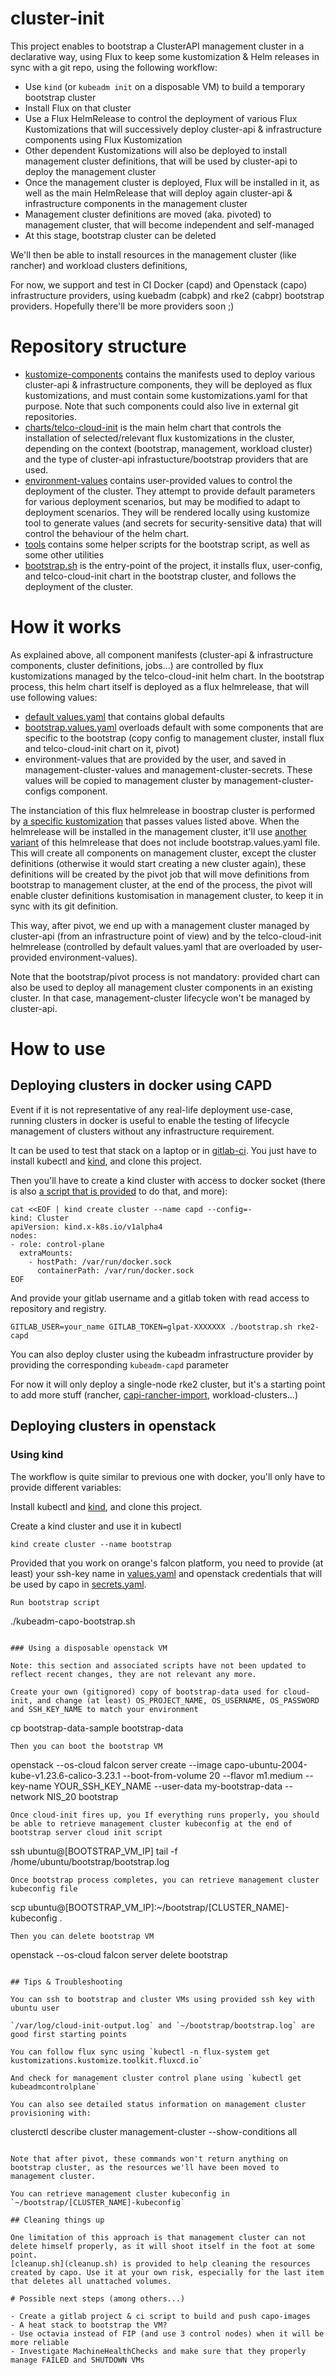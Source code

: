 # cluster-init

This project enables to bootstrap a ClusterAPI management cluster in a declarative way, using Flux to keep some kustomization & Helm releases in sync with a git repo, using the following workflow:

- Use `kind` (or `kubeadm init` on a disposable VM) to build a temporary bootstrap cluster
- Install Flux on that cluster
- Use a Flux HelmRelease to control the deployment of various Flux Kustomizations that will successively deploy cluster-api & infrastructure components using Flux Kustomization
- Other dependent Kustomizations will also be deployed to install management cluster definitions, that will be used by cluster-api to deploy the management cluster
- Once the management cluster is deployed, Flux will be installed in it, as well as the main HelmRelease that will deploy again cluster-api & infrastructure components in the management cluster
- Management cluster definitions are moved (aka. pivoted) to management cluster, that will become independent and self-managed
- At this stage, bootstrap cluster can be deleted

We'll then be able to install resources in the management cluster (like rancher) and workload clusters definitions,

For now, we support and test in CI Docker (capd) and Openstack (capo) infrastructure providers, using kuebadm (cabpk) and rke2 (cabpr) bootstrap providers. Hopefully there'll be more providers soon ;)

# Repository structure

- [kustomize-components](kustomize-components) contains the manifests used to deploy various cluster-api & infrastructure components, they will be deployed as flux kustomizations, and must contain some kustomizations.yaml for that purpose. Note that such components could also live in external git repositories.
- [charts/telco-cloud-init](charts/telco-cloud-init) is the main helm chart that controls the installation of selected/relevant flux kustomizations in the cluster, depending on the context (bootstrap, management, workload cluster) and the type of cluster-api infrastucture/bootstrap providers that are used.
- [environment-values](environment-values) contains user-provided values to control the deployment of the cluster. They attempt to provide default parameters for various deployment scenarios, but may be modified to adapt to deployment scenarios. They will be rendered locally using kustomize tool to generate values (and secrets for security-sensitive data) that will control the behaviour of the helm chart.
- [tools](tools) contains some helper scripts for the bootstrap script, as well as some other utilities
- [bootstrap.sh](bootstrap.sh) is the entry-point of the project, it installs flux, user-config, and telco-cloud-init chart in the bootstrap cluster, and follows the deployment of the cluster.

# How it works

As explained above, all component manifests (cluster-api & infrastructure components, cluster definitions, jobs...) are controlled by flux kustomizations managed by the telco-cloud-init helm chart. In the bootstrap process, this helm chart itself is deployed as a flux helmrelease, that will use following values:
- [default values.yaml](charts/telco-cloud-init/values.yaml) that contains global defaults
- [bootstrap.values.yaml](charts/telco-cloud-init/bootstrap.values.yaml) overloads default with some components that are specific to the bootstrap (copy config to management cluster, install flux and telco-cloud-init chart on it, pivot)
- environment-values that are provided by the user, and saved in management-cluster-values and management-cluster-secrets. These values will be copied to management cluster by management-cluster-configs component.

The instanciation of this flux helmrelease in boostrap cluster is performed by [a specific kustomization](kustomize-components/telco-cloud-init/bootstrap/kustomization.yaml) that passes values listed above. When the helmrelease will be installed in the management cluster, it'll use [another variant](kustomize-components/telco-cloud-init/management-before-pivot/kustomization.yaml) of this helmrelease that does not include bootstrap.values.yaml file. This will create all components on management cluster, except the cluster definitions (otherwise it would start creating a new cluster again), these definitions will be created by the pivot job that will move definitions from bootstrap to management cluster, at the end of the process, the pivot will enable cluster definitions kustomisation in management cluster, to keep it in sync with its git definition.

This way, after pivot, we end up with a management cluster managed by cluster-api (from an infrastructure point of view) and by the telco-cloud-init helmrelease (controlled by default values.yaml that are overloaded by user-provided environment-values).

Note that the bootstrap/pivot process is not mandatory: provided chart can also be used to deploy all management cluster components in an existing cluster. In that case, management-cluster lifecycle won't be managed by cluster-api.

# How to use

## Deploying clusters in docker using CAPD

Event if it is not representative of any real-life deployment use-case, running clusters in docker is useful to enable the testing of lifecycle management of clusters without any infrastructure requirement.

It can be used to test that stack on a laptop or in [gitlab-ci](.gitlab-ci.yml). You just have to install kubectl and [kind](https://kind.sigs.k8s.io/docs/user/quick-start/#installation), and clone this project.

Then you'll have to create a kind cluster with access to docker socket (there is also [a script that is provided](tools/kind-with-registry.sh) to do that, and more):
```
cat <<EOF | kind create cluster --name capd --config=-
kind: Cluster
apiVersion: kind.x-k8s.io/v1alpha4
nodes:
- role: control-plane
  extraMounts:
    - hostPath: /var/run/docker.sock
      containerPath: /var/run/docker.sock
EOF
```

And provide your gitlab username and a gitlab token with read access to repository and registry.
```
GITLAB_USER=your_name GITLAB_TOKEN=glpat-XXXXXXX ./bootstrap.sh rke2-capd
```
You can also deploy cluster using the kubeadm infrastructure provider by providing the corresponding `kubeadm-capd` parameter

For now it will only deploy a single-node rke2 cluster, but it's a starting point to add more stuff (rancher, [capi-rancher-import](https://gitlab.com/t6306/components/capi-rancher-import), workload-clusters...)

## Deploying clusters in openstack

### Using kind

The workflow is quite similar to previous one with docker, you'll only have to provide different variables:

Install kubectl and [kind](https://kind.sigs.k8s.io/docs/user/quick-start/#installation), and clone this project.

Create a kind cluster and use it in kubectl
```
kind create cluster --name bootstrap
```

Provided that you work on orange's falcon platform, you need to provide (at least) your ssh-key name in [values.yaml](environment-values/kubeadm-capo/values.yaml) and openstack credentials that will be used by capo in [secrets.yaml](environment-values/kubeadm-capo/secrets.yaml).

```
Run bootstrap script
```
./kubeadm-capo-bootstrap.sh
```

### Using a disposable openstack VM

Note: this section and associated scripts have not been updated to reflect recent changes, they are not relevant any more.

Create your own (gitignored) copy of bootstrap-data used for cloud-init, and change (at least) OS_PROJECT_NAME, OS_USERNAME, OS_PASSWORD and SSH_KEY_NAME to match your environment
```
cp bootstrap-data-sample bootstrap-data
```
Then you can boot the bootstrap VM
```
openstack --os-cloud falcon server create --image capo-ubuntu-2004-kube-v1.23.6-calico-3.23.1 --boot-from-volume 20 --flavor m1.medium --key-name YOUR_SSH_KEY_NAME --user-data my-bootstrap-data --network NIS_20 bootstrap
```
Once cloud-init fires up, you If everything runs properly, you should be able to retrieve management cluster kubeconfig at the end of bootstrap server cloud init script
```
ssh ubuntu@[BOOTSTRAP_VM_IP] tail -f /home/ubuntu/bootstrap/bootstrap.log
```
Once bootstrap process completes, you can retrieve management cluster kubeconfig file
```
scp ubuntu@[BOOTSTRAP_VM_IP]:~/bootstrap/[CLUSTER_NAME]-kubeconfig .
```
Then you can delete bootstrap VM
```
openstack --os-cloud falcon server delete bootstrap
```

## Tips & Troubleshooting

You can ssh to bootstrap and cluster VMs using provided ssh key with ubuntu user

`/var/log/cloud-init-output.log` and `~/bootstrap/bootstrap.log` are good first starting points

You can follow flux sync using `kubectl -n flux-system get kustomizations.kustomize.toolkit.fluxcd.io`

And check for management cluster control plane using `kubectl get kubeadmcontrolplane`

You can also see detailed status information on management cluster provisioning with:
```
clusterctl describe cluster management-cluster --show-conditions all
```

Note that after pivot, these commands won't return anything on bootstrap cluster, as the resources we'll have been moved to management cluster.

You can retrieve management cluster kubeconfig in `~/bootstrap/[CLUSTER_NAME]-kubeconfig`

## Cleaning things up

One limitation of this approach is that management cluster can not delete himself properly, as it will shoot itself in the foot at some point.
[cleanup.sh](cleanup.sh) is provided to help cleaning the resources created by capo. Use it at your own risk, especially for the last item that deletes all unattached volumes.

# Possible next steps (among others...)

- Create a gitlab project & ci script to build and push capo-images
- A heat stack to bootstrap the VM?
- Use octavia instead of FIP (and use 3 control nodes) when it will be more reliable
- Investigate MachineHealthChecks and make sure that they properly manage FAILED and SHUTDOWN VMs
